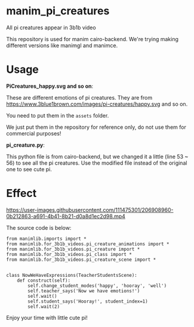 # manim_pi_creatures
All pi creatures appear in 3b1b video

This repository is used for manim cairo-backend.
We're trying making different versions like manimgl and manimce.

# Usage
**PiCreatures_happy.svg and so on**:

These are different emotions of pi creatures. They are from https://www.3blue1brown.com/images/pi-creatures/happy.svg and so on.

You need to put them in the `assets` folder.

We just put them in the repository for reference only, do not use them for commercial purposes!

**pi_creature.py**:

This python file is from cairo-backend, but we changed it a little (line 53 ~ 56) to see all the pi creatures. Use the modified file instead of the original one
to see cute pi.

# Effect


https://user-images.githubusercontent.com/111475301/206908960-0b212863-a691-4b41-8b21-d0a8d1ec2d98.mp4

The source code is below:

```
from manimlib.imports import *
from manimlib.for_3b1b_videos.pi_creature_animations import *
from manimlib.for_3b1b_videos.pi_creature import *
from manimlib.for_3b1b_videos.pi_class import *
from manimlib.for_3b1b_videos.pi_creature_scene import *


class NowWeHaveExpressions(TeacherStudentsScene):
    def construct(self):
        self.change_student_modes('happy', 'hooray', 'well')
        self.teacher_says('Now we have emotions!')
        self.wait()
        self.student_says('Hooray!', student_index=1)
        self.wait(2)
```

Enjoy your time with little cute pi!
